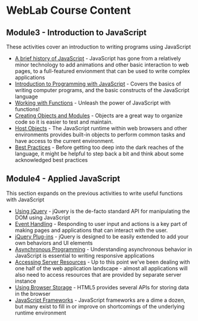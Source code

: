# WebLab Course Content

## Module3 - Introduction to JavaScript

These activities cover an introduction to writing programs using JavaScript

* [A brief history of JavaScript](?md=/course-content/module3/a_brief_history_of_javascript.md) -
  JavaScript has gone from a relatively minor technology to add animations and
  other basic interaction to web pages, to a full-featured envionment that can
  be used to write complex applications
* [Introduction to Programming with JavaScript](?md=/course-content/module3/introduction_to_javascript.md) -
  Covers the basics of writing computer programs, and the basic constructs of
  the JavaScript language
* [Working with Functions](?md=/course-content/module3/working_with_functions.md) -
  Unleash the power of JavaScript with functions!
* [Creating Objects and Modules](?md=/course-content/module3/creating_objects_and_modules.md) -
  Objects are a great way to organize code so it is easier to test and
  maintain.
* [Host Objects](?md=/course-content/module3/host_objects.md) -
  The JavaScript runtime within web browsers and other environments provides
  built-in objects to perform common tasks and have access to the current
  environment.
* [Best Practices](?md=/course-content/module3/best_practices.md) -
  Before getting too deep into the dark reaches of the language, it might be
  helpful to step back a bit and think about some acknowledged best practices

## Module4 - Applied JavaScript

This section expands on the previous activities to write useful functions with
JavaScript

* [Using jQuery](?md=/course-content/module4/using_jquery.md) -
  jQuery is the de-facto standard API for manipulating the DOM using JavaScript
* [Event Handling](?md=/course-content/module4/event_handling.md) -
  Responding to user input and actions is a key part of making pages and
  applications that can interact with the user.
* [jQuery Plug-ins](?md=/course-content/module4/jquery_plugins.md) -
  jQuery is designed to be easily extended to add your own behaviors and UI
  elements
* [Asynchronous Programming](?md=/course-content/module4/asynchronous_programming.md) -
  Understanding asynchronous behavior in JavaScript is essential to writing
  responsive applications
* [Accessing Server Resources](?md=/course-content/module4/accessing_server_resources.md) -
  Up to this point we've been dealing with one half of the web application
  landscape - almost all applications will also need to access resources that
  are provided by separate server instance
* [Using Browser Storage](?md=/course-content/module4/using_browser_storage.md) -
  HTML5 provides several APIs for storing data in the browser
* [JavaScript Frameworks](?md=/course-content/module4/javascript_frameworks.md) -
  JavaScript frameworks are a dime a dozen, but many exist to fill in or improve
  on shortcomings of the underlying runtime environment

